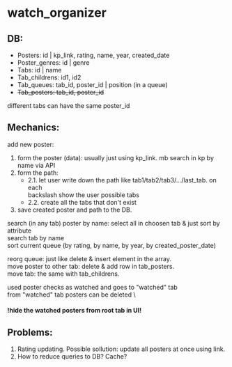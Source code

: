 # watch_organizer

## DB:

* Posters: id | kp_link, rating, name, year, created_date
* Poster_genres: id | genre
* Tabs: id | name
* Tab_childrens: id1, id2
* Tab_queues: tab_id, poster_id | position (in a queue) 
* ~~Tab_posters: tab_id, poster_id~~

different tabs can have the same poster_id


## Mechanics:

add new poster:
1. form the poster (data): usually just using kp_link. mb search in kp by name via API
2. form the path:
	- 2.1. let user write down the path like tab1/tab2/tab3/.../last_tab. on each \
		backslash show the user possible tabs
	- 2.2. create all the tabs that don't exist 
3. save created poster and path to the DB.

search (in any tab) poster by name: select all in choosen tab & just sort by attribute \
search tab by name \
sort current queue (by rating, by name, by year, by created_poster_date)

reorg queue: just like delete & insert element in the array. \
move poster to other tab: delete & add row in tab_posters. \
move tab: the same with tab_childrens.

used poster checks as watched and goes to "watched" tab \
from "watched" tab posters can be deleted \
#### !hide the watched posters from root tab in UI!


## Problems:
1. Rating updating. Possible sollution: update all posters at once using link.
2. How to reduce queries to DB? Cache?
